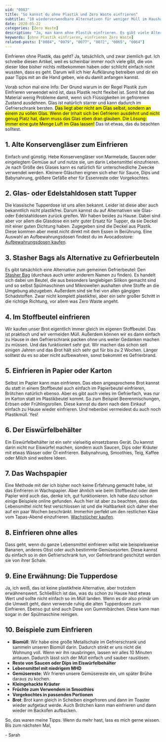 ```yaml
---
uid: "0083"
title: "So kannst du ohne Plastik und Zero Waste einfrieren"
subtitle: "10 wiederverwendbare Alternativen für weniger Müll im Haushalt"
date: 2020-05-22
categories: [Zero Waste]
description: "Ja, man kann ohne Plastik einfrieren. Es gibt viele Alternativen zum Gefrierbeutel, die ich dir in diesem Post zeigen werden."
keywords: [ohne Plastik einfrieren, einfrieren Zero Waste]
related-posts: ["0084", "0079", "0077", "0072", "0065", "0064"]
---
```

Einfrieren ohne Plastik, das geht? Ja, tatsächlich, und zwar ziemlich gut. Ich schreibe diesen Artikel, weil es scheinbar immer noch viele gibt, die von dieser Idee bisher nichts mitbekommen haben oder schlicht einfach nicht wussten, dass es geht. Darum will ich hier Aufklärung betreiben und dir ein paar Tipps mit an die Hand geben, wie du damit anfangen kannst.
<!--more-->

Vorab schon mal eine Info: Der Grund warum in der Regel Plastik zum Einfrieren verwendet wird ist, dass Plastik recht flexibel ist. Somit hat das Material wenig Probleme damit, wenn sich Flüssigkeiten im gefrorenen Zustand ausdehnen. Glas ist natürlich starrer und kann dadurch im Gefrierschrank bersten. <mark>Das liegt aber nicht am Glas selbst, sondern an einem zu vollen Glas. Wenn der Inhalt sich bei Gefrieren ausdehnt und nicht genug Platz hat, dann muss das Glas eben dran glauben. Die Lösung: Immer eine gute Menge Luft im Glas lassen!</mark> Das ist etwas, das du beachten solltest.

## 1. Alte Konservengläser zum Einfrieren
Einfach und günstig. Hebe Konservengläser von Marmelade, Saucen oder eingelegtem Gemüse auf und nutze sie, um darin Lebensmittel einzufrieren. Je nach Größe des Glases kann es natürlich für unterschiedliche Zwecke verwendet werden. Kleinere Gläschen eignen sich eher für Sauce, Dips und Babynahrung, größere Gefäße eher für Essenreste oder Vorgekochtes.

## 2. Glas- oder Edelstahldosen statt Tupper
Die klassische Tupperdose ist uns allen bekannt. Leider ist diese aber auch bekanntlich nicht plastikfrei. Darum kannst du auf Alternativen wie Glas- oder Edelstahldosen zurück greifen. Wir haben beides zu Hause. Dabei sind aber vor allem die Glasdose ein sehr guter Ersatz für Tupper, da sie Deckel mit einer guten Dichtung haben. Zugegeben sind die Deckel aus Plastik. Diese kommen aber meist nicht direkt mit dem Essen in Berührung. Eine Auswahl an Aufbewahrungsdosen findest du im Avocadostore: [Aufbewahrungsdosen kaufen](https://www.avocadostore.de/wohnen/kueche-dosen).

## 3. Stasher Bags als Alternative zu Gefrierbeuteln
Es gibt tatsächlich eine Alternative zum gemeinen Gefrierbeutel: Den [Stasher Bag](https://www.stasherbag.com/) (durchaus auch unter anderem Namen zu finden). Es handelt sich dabei um Beutel, die aus besonders langlebigen Silikon gemacht sind und so selbst Spülmaschinen und Mikrowellen aushalten ohne Stoffe an die Umgebung abzugeben. Außerdem sind sie frei von allen gängigen Schadstoffen. Zwar nicht komplett plastikfrei, aber ein sehr großer Schritt in die richtige Richtung, vor allem was Zero Waste angeht.

## 4. Im Stoffbeutel einfrieren
Wir kaufen unser Brot eigentlich immer gleich im eigenen Stoffbeutel. Das ist praktisch und wir vermeiden Müll. Außerdem können wir es dann einfach zu Hause in den Gefrierschrank packen ohne uns weiter Gedanken machen zu müssen. Und das funktioniert sehr gut. Wir machen das schon seit einigen Jahren und das Brot hält sich sehr gut für bis zu 2 Wochen. Länger solltest du es so aber nicht aufbewahren, sonst bekommt es Gefrierbrand.

## 5. Einfrieren in Papier oder Karton
Selbst im Papier kann man einfrieren. Das eben angesprochene Brot kannst du statt in einem Stoffbeutel auch einfach im Papierbeutel einfrieren, Brötchen natürlich ebenso. Aber es gibt auch vieles im Gefrierfach, was nur im Karton statt im Plastikbeutel kommt. So zum Beispiel Beerenmischungen, Erbsen oder Frühlingsrollen. Diese kannst du dann nach dem Einkauf einfach zu Hause wieder einfrieren. Und nebenbei vermeidest du auch noch Plastikmüll. Yes!

## 6. Der Eiswürfelbehälter
Ein Eiswürfelbehälter ist ein sehr vielseitig einsetzbares Gerät. Du kannst darin nicht nur Eiswürfel machen, sondern auch Saucen, Dips oder Kräuter mit etwas Wasser oder Öl einfrieren. Babynahrung, Smoothies, Teig, Kaffee oder Milch sind weitere Ideen.

## 7. Das Wachspapier
Eine Methode mit der ich bisher noch keine Erfahrung gemacht habe, ist das Einfrieren in Wachspapier. Aber ähnlich wie beim Stoffbeutel oder dem Papier wird auch das, denke ich, gut funktionieren. Ich habe dazu schon einige Beispiele online gefunden. Auch hier ist aber zu beachten, dass das Lebensmittel nicht fest verschlossen ist und die Haltbarkeit sich daher eher auf ein paar Wochen beschränkt. Immerhin perfekt um den restlichen Käse vom Tapas-Abend einzufrieren. [Wachstücher kaufen](https://www.avocadostore.de/wohnen/kueche-aufbewahrung-wachstuecher).

## 8. Einfrieren ohne alles
Dass geht, wenn du ganze Lebensmittel einfrieren willst wie beispielsweise Bananen, anderes Obst oder auch bestimmte Gemüsesorten. Diese kannst du einfach so in den Gefrierschrank tun, vor Gefrierbrand geschützt werden sie von ihrer Schale.

## 9. Eine Erwähnung: Die Tupperdose
Ja, ich weiß, das ist keine plastikfreie Alternative, aber trotzdem erwähnenswert. Schließlich ist das, was du schon zu Hause hast etwas Wert und sollte nicht einfach so im Müll landen. Wenn es dir also primär um die Umwelt geht, dann verwende ruhig die alten Tupperdosen zum Einfrieren. Ebenso gut sind auch Dose von Gummibärchen. Diese kann man sogar in der Spülmaschine reinigen.

## 10. Beispiele zum Einfrieren
- **Biomüll**: Wir habe eine große Metallschale im Gefrierschrank und sammeln unseren Biomüll darin. Dadurch stinkt er uns nicht die Wohnung voll. Wenn wir ihn rausbringen, lassen wir alles 10 Minuten antauen. Dadurch lässt sich der Müll einfach und sauber rauslösen.
- **Reste von Saucen oder Dips im Eiswürfelbehälter**
- **Lebensmittel mit niedrigem MHD**
- **Gemüsereste**: Wir frieren unsere Gemüsereste ein, um später Brühe daraus zu kochen.
- **Kleingehackte Kräuter**
- **Früchte zum Verwendem in Smoothies**
- **Vorgekochtes in passenden Portionen**
- **Brot**: Brot kann gleich in Scheiben eingefroren und dann im Toaster wieder aufgetaut werde. Auch Brötchen kann man einfrieren und dann wieder im Backofen aufbacken.

So, das waren meine Tipps. Wenn du mehr hast, lass es mich gerne wissen. Bis zum nächsten Mal,

\- Sarah
